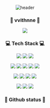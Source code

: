 <div align="center">

![header](https://capsule-render.vercel.app/api?type=waving&color=E2C8CC&height=300&section=header&text=JoonghyunKim&fontColor=373737&fontSize=90&fontAlign=62&fontAlignY=32&desc=To%20become%20a%20top%20twenty%20percent%20developer...&descSize=25&descAlign=67&descAlignY=50)

### 👧 vvithnne 👧
<a href="https://blog.naver.com/rlawnd00000/"><img src="https://img.shields.io/badge/Blog-323232?style=flat&logo=Storyblok&logoColor=white"/></a>
  
  
### 💻 Tech Stack 💻

<img src="https://img.shields.io/badge/Java-007396?style=flat&logo=Java&logoColor=white"/></a>
<img src="https://img.shields.io/badge/Spring Boot-6DB33F?style=flat&logo=SpringBoot&logoColor=white"/></a>
<img src="https://img.shields.io/badge/Spring-6DB33f?style=flat&logo=Spring&logoColor=white"/></a>
  
<img src="https://img.shields.io/badge/HTML5-E34F26?style=flat&logo=HTML5&logoColor=white"/></a>
<img src="https://img.shields.io/badge/CSS3-1572B6?style=flat&logo=CSS3&logoColor=white"/></a>
<img src="https://img.shields.io/badge/JavaScript-F7DF1E?style=flat&logo=JavaScript&logoColor=white"/></a>
<img src="https://img.shields.io/badge/TypeScript-3178C6?style=flat&logo=TypeScript&logoColor=white"/></a>
<img src="https://img.shields.io/badge/jQuery-0769AD?style=flat&logo=jQuery&logoColor=white"/></a>

<img src="https://img.shields.io/badge/MySQL-4479A1?style=flat&logo=MySQL&logoColor=white"/></a>
<img src="https://img.shields.io/badge/Oracle-F80000?style=flat&logo=Oracle&logoColor=white"/></a>
<img src="https://img.shields.io/badge/MariaDB-003545?style=flat&logo=MariaDB&logoColor=white"/></a>
<img src="https://img.shields.io/badge/Linux-FCC624?style=flat&logo=Linux&logoColor=white"/></a>

<img src="https://img.shields.io/badge/Redmine-B32024?style=flat&logo=Redmine&logoColor=white"/></a>
<img src="https://img.shields.io/badge/GitHub-181717?style=flat&logo=GitHub&logoColor=white"/></a>
<img src="https://img.shields.io/badge/Git-F05032?style=flat&logo=Git&logoColor=white"/></a>


### 🔎 Github status 🔎

<!-- ![dev-joonghyun overview](https://github.com/dev-junghyun0783/github-stats-transparent/blob/output/generated/overview.svg)
![dev-joonghyun languages](https://github.com/dev-junghyun0783/github-stats-transparent/blob/output/generated/languages.svg)
 -->

<!--
**junghyun0783/junghyun0783** is a ✨ _special_ ✨ repository because its `README.md` (this file) appears on your GitHub profile.

Here are some ideas to get you started:

- 🔭 I’m currently working on ...
- 🌱 I’m currently learning ...
- 👯 I’m looking to collaborate on ...
- 🤔 I’m looking for help with ...
- 💬 Ask me about ...
- 📫 How to reach me: ...
- 😄 Pronouns: ...
- ⚡ Fun fact: ...
-->
</div>
